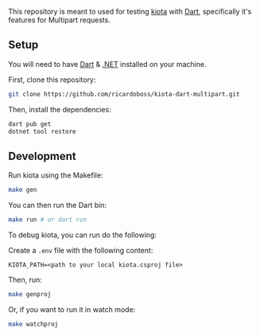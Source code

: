 This repository is meant to used for testing [kiota](https://aka.ms/kiota) with [Dart](https://dart.dev/), specifically it's features for Multipart requests.

## Setup

You will need to have [Dart](https://dart.dev/) & [.NET](https://dotnet.microsoft.com/en-us/download) installed on your machine.

First, clone this repository:

```bash
git clone https://github.com/ricardoboss/kiota-dart-multipart.git
```

Then, install the dependencies:

```bash
dart pub get
dotnet tool restore
```

## Development

Run kiota using the Makefile:

```bash
make gen
```

You can then run the Dart bin:

```bash
make run # or dart run
```

To debug kiota, you can run do the following:

Create a `.env` file with the following content:

```
KIOTA_PATH=<path to your local kiota.csproj file>
```

Then, run:

```bash
make genproj
```

Or, if you want to run it in watch mode:

```bash
make watchproj
```
